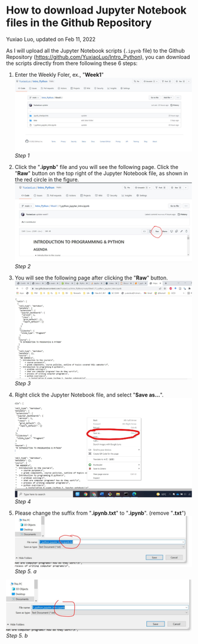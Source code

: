 # How to download Jupyter Notebook files in the Github Repository 

Yuxiao Luo, updated on Feb 11, 2022

As I will upload all the Jupyter Notebook scripts (`.ipynb` file) to the Github Repository (https://github.com/YuxiaoLuo/Intro_Python), you can download the scripts directly from there following these 6 steps:

1. Enter the Weekly Foler, ex., "**Week1**"
![Step1](/data/github0.JPG)
*Step 1*

2. Click the "**.ipynb**" file and you will see the following page. Click the "**Raw**" button on the top right of the Jupyter Notebook file, as shown in the red circle in the figure. 
![Step2](/data/github1.JPG)
*Step 2*

3. You will see the following page after clicking the "**Raw**" button. 
![Step3](/data/github2.JPG)
*Step 3*

4. Right click the Jupyter Notebook file, and select "**Save as...**". 
![Step4](/data/github3.jpg)
*Step 4*

5. Please change the suffix from "**.ipynb.txt**" to "**.ipynb**". (remove "**.txt**")
![Step5](/data/github4.JPG)
*Step 5. a*

![Step5](/data/github5.JPG)
*Step 5. b*